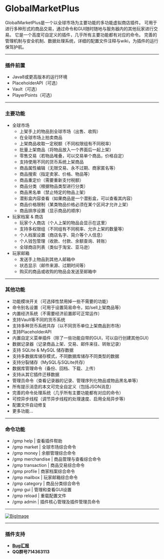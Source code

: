 # GlobalMarketPlus
GlobalMarketPlus是一个以全球市场为主要功能的多功能虚拟商店插件。
可用于进行多种形式的商品交易，通过命令和GUI随时随地与服务器内的其他玩家进行交易。
它是一个高度可自定义的插件，几乎所有主要功能都有对应的命令。
完善的管理机制与安全机制、数据处理系统，详细的配置文件注释与wiki，为插件的运行保驾护航。

---

### 插件前置
- Java8或更高版本的运行环境
- PlaceholderAPI（可选）
- Vault（可选）
- PlayerPoints（可选）

---

### 主要功能
- 全球市场
  - 上架手上的物品到全球市场（出售、收购）
  - 在全球市场上拍卖商品
  - 上架商品收取一定税额（不同权限组有不同税率）
  - 批量上架商品（将物品放入一个界面后一起上架）
  - 零售交易（若物品堆叠，可以交易单个商品，价格自定）
  - 支持使用不同的货币系统上架商品
  - 商品属性编辑（无限交易、永不过期、商家匿名等）
  - 商品搜索（指定卖家、价格、物品等）
  - 商品重定价（需要重新支付税额）
  - 商品分类（根据物品类型进行分类）
  - 商品黑名单（禁止特定的物品上架）
  - 潜影盒内容查看（如果商品是一个潜影盒，可以查看其内容）
  - 商品价格限制（某类物品价格必须在某个区间才允许上架）
  - 商品排序设置（显示商品的顺序）
- 玩家档案 & 商店
  - 玩家个人商店（个人上架的物品会显示在这里）
  - 支持多权限组（不同组有不同税率、允许上架的数量等）
  - 个人档案设置（商店名字、简介等个人信息）
  - 个人钱包管理（收款、付款、余额查询、转账）
  - 全球商店列表（类似于淘宝、亚马逊）
- 玩家邮箱
  - 发送手上物品到其他人邮箱中
  - 状态显示（邮件来源、过期时间等）
  - 购买的商品或收购的物品会发送至邮箱中

---

### 其他功能
- 功能模块开关（可选择性禁用掉一些不需要的功能）
- 命令别名设置（可用于设置简易命令，如/sell上架商品等）
- 内置经济系统（不需要经济前置即可正常运作）
- 支持Vault等不同的货币系统
- 支持多种货币系统共存（以不同货币单位上架商品到市场）
- 支持PlaceholderAPI
- 内置自定义菜单插件（除了一些功能自带的GUI，可以自行创建其他GUI）
- 数据记录器（记录商品上架、交易、邮件来往、转账记录）
- 支持 SQLite & MySQL 储存数据
- 支持多数据库储存模式，不同数据库储存不同类型的数据
- 支持分裂储存（MySQL与SQLite共存）
- 数据库管理命令（备份、回档、下载、上传）
- 支持从其它插件迁移数据
- 管理员命令（查看记录器的记录、管理序列化物品或物品黑名单等）
- 所有提示消息的本文可完全自定义（包括JSON消息）
- 完善的命令处理系统（几乎所有主要功能都有对应的命令）
- 可控异步线程（调节异步线程的处理速度、启用全局异步等）
- 配置文件自动修复
- 更多功能...

---

### 命令功能
- /gmp help | 查看插件帮助
- /gmp market | 全球市场综合命令
- /gmp money | 余额管理综合命令
- /gmp merchandise | 商品管理与查看综合命令
- /gmp transaction | 商品交易综合命令
- /gmp profile | 商家档案综合命令
- /gmp mailbox | 玩家邮箱综合命令
- /gmp category | 商品分类综合命令
- /gmp gui | 管理和查看GUI设置
- /gmp reload | 重载配置文件
- /gmp admin | 插件核心管理及插件管理员命令

---

[![BigImage](https://bstats.org/signatures/bukkit/GlobalMarketPlus.svg)](https://bstats.org/plugin/bukkit/GlobalMarketPlus/12288)

---

### 插件支持
- [**Bug汇报**](https://gitee.com/theredcreative/globalmarketplus/issues)
- **QQ群号714363113**